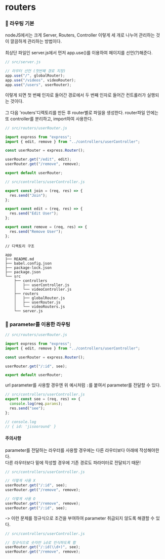 # routers

### 📌 라우팅 기본

nodeJS에서는 크게 Server, Routers, Controller 이렇게 세 개로 나누어 관리하는 것이 깔끔하게 관리하는 방법이다.
</br></br>
최상단 파일인 server.js에서 먼저 app.use()를 이용하여 페이지를 선언(?)해준다.

```js
// src/server.js

// 라우터 선언 (첫번째 경로 지정)
app.use("/", globalRouter);
app.use("/videos", videoRouter);
app.use("/users", userRouter);
```

이렇게 되면 첫 번째 인자로 들어간 경로에서 두 번째 인자로 들어간 컨트롤러가 실행되는 것이다.
</br></br>
그 다음 'routers'디렉토리를 만든 후 router별로 파일을 생성한다. router파일 안에는 또 controller를 분리하고, import하여 사용한다.

```js
// src/routers/userRouter.js

import express from "express";
import { edit, remove } from "../controllers/userController";

const userRouter = express.Router();

userRouter.get("/edit", edit);
userRouter.get("/remove", remove);

export default userRouter;
```

```js
// src/controllers/userController.js

export const join = (req, res) => {
  res.send("Join");
};

export const edit = (req, res) => {
  res.send("Edit User");
};

export const remove = (req, res) => {
  res.send("Remove User");
};
```

```
// 디렉토리 구조

app
├── README.md
├── babel.config.json
├── package-lock.json
├── package.json
└── src
    ├── controllers
    │   ├── userController.js
    │   └── videoController.js
    ├── routers
    │   ├── globalRouter.js
    │   ├── userRouter.js
    │   └── videoRouters.js
    └── server.js
```

### 📌 parameter를 이용한 라우팅

```js
// src/routers/userRouter.js

import express from "express";
import { edit, remove } from "../controllers/userController";

const userRouter = express.Router();

userRouter.get("/:id", see);

export default userRouter;
```

url parameter를 사용할 경우엔 위 예시처럼 `:`를 붙여서 parameter를 전달할 수 있다.

```js
// src/controllers/userController.js
export const see = (req, res) => {
  console.log(req.params);
  res.send("see");
};

// console.log
// { id: 'jisooround' }
```

#### 주의사항

parameter를 전달하는 라우터를 사용할 경우에는 다른 라우터보다 아래에 작성해야한다.</br>
다른 라우터보다 밑에 작성할 경우에 기존 경로도 파라미터로 전달되기 때문!

```js
// src/controllers/userController.js

// 이렇게 사용 X
userRouter.get("/:id", see);
userRouter.get("/remove", remove);

// 이렇게 사용 O
userRouter.get("/remove", remove);
userRouter.get("/:id", see);
```

-> 이런 문제를 정규식으로 조건을 부여하여 parameter 취급되지 않도록 해결할 수 있다.

```js
// src/controllers/userController.js

// 정규식으로 숫자만 id로 인식하도록 함
userRouter.get("/:id(\\d+)", see);
userRouter.get("/remove", remove);
```
